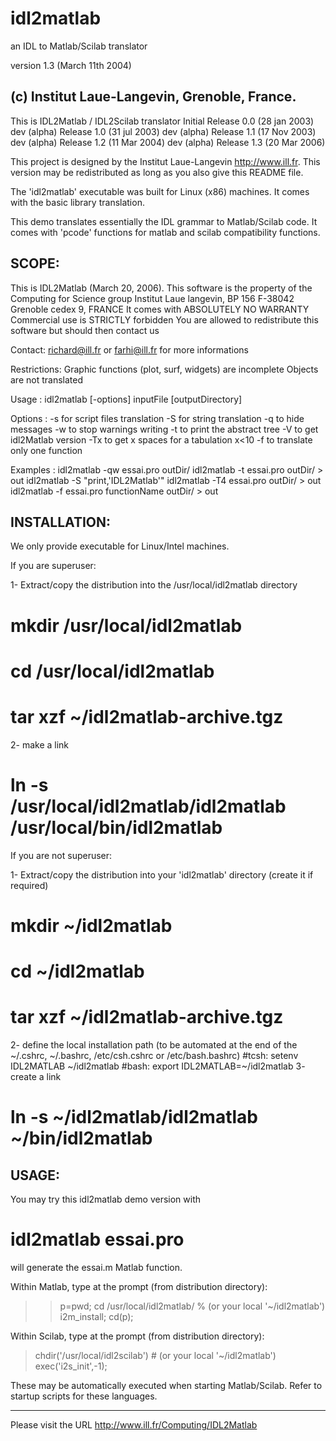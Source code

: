 # idl2matlab
an IDL to Matlab/Scilab translator

version 1.3 (March 11th 2004)

(c) Institut Laue-Langevin, Grenoble, France.
--------------------------------------------------------------------------------
This is IDL2Matlab / IDL2Scilab translator
Initial Release 0.0 (28 jan 2003) dev (alpha)
        Release 1.0 (31 jul 2003) dev (alpha)
        Release 1.1 (17 Nov 2003) dev (alpha)
        Release 1.2 (11 Mar 2004) dev (alpha)
        Release 1.3 (20 Mar 2006)

This project is designed by the Institut Laue-Langevin <http://www.ill.fr>.
This version may be redistributed as long as you also give this README file.

The 'idl2matlab' executable was built for Linux (x86) machines. It comes with the basic
library translation.

This demo translates essentially the IDL grammar to Matlab/Scilab code. It comes with 'pcode' functions for matlab and scilab compatibility functions.

SCOPE:
------

  This is IDL2Matlab (March 20, 2006).
  This software is the property of the
    Computing for Science group
    Institut Laue langevin, BP 156
    F-38042 Grenoble cedex 9, FRANCE
  It comes with ABSOLUTELY NO WARRANTY
  Commercial use is STRICTLY forbidden
  You are allowed to redistribute this software but should then contact us

  Contact: richard@ill.fr or farhi@ill.fr for more informations

  Restrictions:
    Graphic functions (plot, surf, widgets) are incomplete
    Objects are not translated

Usage : idl2matlab [-options] inputFile [outputDirectory]

Options :
  -s for script files translation
  -S for string translation
  -q to hide messages
  -w to stop warnings writing
  -t to print the abstract tree
  -V to get idl2Matlab version
  -Tx to get x spaces for a tabulation x<10
  -f to translate only one function

Examples :
  idl2matlab -qw essai.pro outDir/
  idl2matlab -t essai.pro outDir/ > out
  idl2matlab -S "print,'IDL2Matlab'"
  idl2matlab -T4 essai.pro outDir/ > out
  idl2matlab -f essai.pro functionName outDir/ > out

INSTALLATION:
-------------

We only provide executable for Linux/Intel machines.

If you are superuser:

1- Extract/copy the distribution into the /usr/local/idl2matlab directory
# mkdir /usr/local/idl2matlab
# cd /usr/local/idl2matlab
# tar xzf ~/idl2matlab-archive.tgz
2- make a link
# ln -s /usr/local/idl2matlab/idl2matlab /usr/local/bin/idl2matlab

If you are not superuser:

1- Extract/copy the distribution into your 'idl2matlab' directory (create it if required)
# mkdir ~/idl2matlab
# cd ~/idl2matlab
# tar xzf ~/idl2matlab-archive.tgz
2- define the local installation path
   (to be automated at the end of the ~/.cshrc, ~/.bashrc,
    /etc/csh.cshrc or /etc/bash.bashrc)
#tcsh: setenv IDL2MATLAB ~/idl2matlab
#bash: export IDL2MATLAB=~/idl2matlab
3- create a link
# ln -s ~/idl2matlab/idl2matlab ~/bin/idl2matlab

USAGE:
------

You may try this idl2matlab demo version with

# idl2matlab essai.pro

will generate the essai.m Matlab function.


Within Matlab, type at the prompt (from distribution directory):

>>  p=pwd;
>>  cd /usr/local/idl2matlab/ % (or your local '~/idl2matlab')
>>  i2m_install;
>>  cd(p);

Within Scilab, type at the prompt (from distribution directory):

>  chdir('/usr/local/idl2scilab') # (or your local '~/idl2matlab')
>  exec('i2s_init',-1);

These may be automatically executed when starting Matlab/Scilab. Refer to startup scripts
for these languages.

--------------------------------------------------------------------------------
Please visit the URL <http://www.ill.fr/Computing/IDL2Matlab>

